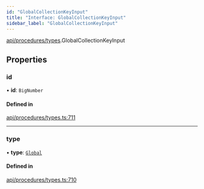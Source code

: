 ```yaml
---
id: "GlobalCollectionKeyInput"
title: "Interface: GlobalCollectionKeyInput"
sidebar_label: "GlobalCollectionKeyInput"
---
```


[api/procedures/types](../../../../../modules/API/Procedures/Types/Types.md).GlobalCollectionKeyInput

## Properties

### id

• **id**: `BigNumber`

#### Defined in

[api/procedures/types.ts:711](https://github.com/PolymeshAssociation/polymesh-sdk/blob/c53723bab/src/api/procedures/types.ts#L711)

___

### type

• **type**: [`Global`](../../../../../enums/API/Entities/MetadataEntry/Types/MetadataType/MetadataType.md#global)

#### Defined in

[api/procedures/types.ts:710](https://github.com/PolymeshAssociation/polymesh-sdk/blob/c53723bab/src/api/procedures/types.ts#L710)
